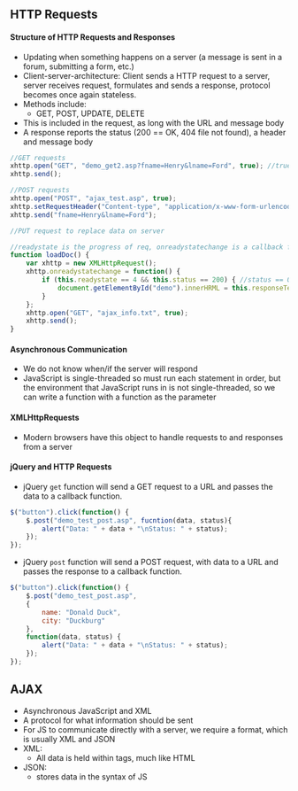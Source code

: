 ## HTTP Requests
#### Structure of HTTP Requests and Responses
- Updating when something happens on a server (a message is sent in a forum, submitting a form, etc.)
- Client-server-architecture: Client sends a HTTP request to a server, server receives request, formulates and sends a response, protocol becomes once again stateless.
- Methods include:
	- GET, POST, UPDATE, DELETE
- This is included in the request, as long with the URL and message body
- A response reports the status (200 == OK, 404 file not found), a header and message body
```js
//GET requests
xhttp.open("GET", "demo_get2.asp?fname=Henry&lname=Ford", true); //true is whether its asynchronous
xhttp.send();

//POST requests
xhttp.open("POST", "ajax_test.asp", true);
xhttp.setRequestHeader("Content-type", "application/x-www-form-urlencoded");
xhttp.send("fname=Henry&lname=Ford");

//PUT request to replace data on server

//readystate is the progress of req, onreadystatechange is a callback func
function loadDoc() {
	var xhttp = new XMLHttpRequest();
	xhttp.onreadystatechange = function() {
		if (this.readystate == 4 && this.status == 200) { //status == OK
			document.getElementById("demo").innerHRML = this.responseText;
		}
	};
	xhttp.open("GET", "ajax_info.txt", true);
	xhttp.send();
}
```
#### Asynchronous Communication
- We do not know when/if the server will respond
- JavaScript is single-threaded so must run each statement in order, but the environment that JavaScript runs in is not single-threaded, so we can write a function with a function as the parameter
#### XMLHttpRequests
- Modern browsers have this object to handle requests to and responses from a server
#### jQuery and HTTP Requests
- jQuery `get` function will send a GET request to a URL and passes the data to a callback function.
```js
$("button").click(function() {
	$.post("demo_test_post.asp", fucntion(data, status){
		alert("Data: " + data + "\nStatus: " + status);
	});
});
```
- jQuery `post` function will send a POST request, with data to a URL and passes the response to a callback function.
```js
$("button").click(function() {
	$.post("demo_test_post.asp",
	{
		name: "Donald Duck",
		city: "Duckburg"
	},
	function(data, status) {
		alert("Data: " + data + "\nStatus: " + status);
	});
});
```

## AJAX
- Asynchronous JavaScript and XML
- A protocol for what information should be sent
- For JS to communicate directly with a server, we require a format, which is usually XML and JSON
- XML:
	- All data is held within tags, much like HTML
- JSON: 
	- stores data in the syntax of JS